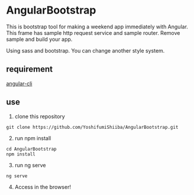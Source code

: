 # AngularBootstrap

This is bootstrap tool for making a weekend app immediately with Angular.  
This frame has sample http request service and sample router. Remove sample and build your app.  

Using sass and bootstrap. You can change another style system.

## requirement

[angular-cli](https://github.com/angular/angular-cli)

## use

1. clone this repository
```
git clone https://github.com/YoshifumiShiiba/AngularBootstrap.git
```
2. run npm install
```
cd AngularBootstrap
npm install
```

3. run ng serve
```
ng serve
```

4. Access in the browser!
